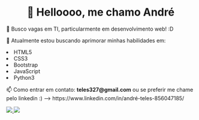 <h1 align="center">
👋 Helloooo, me chamo André
</h1>
<p>👀 Busco vagas em TI, particularmente em desenvolvimento web! :D</p>
<p>🌱 Atualmente estou buscando aprimorar minhas habilidades em:
  <li>HTML5</li>
  <li>CSS3</li>
  <li>Bootstrap</li>
  <li>JavaScript</li>
  <li>Python3</li><p>
<p>📫 Como entrar em contato: <strong>teles327@gmail.com</strong>
ou se preferir me chame pelo linkedin :)   --> https://www.linkedin.com/in/andré-teles-856047185/<p>

<div>
  <a href="https://beacons.ai/z3ddk1ng"> 
  <img src="https://github-readme-stats.vercel.app/api?username=z3ddk1ng&show_icons=true&theme=dracula&include_all_commits=true&count_private=true">
  <img src="https://github-readme-stats.vercel.app/api/top-langs/?username=z3ddk1ng&layout=compact&langs_count=16&theme=dracula">
</div>
